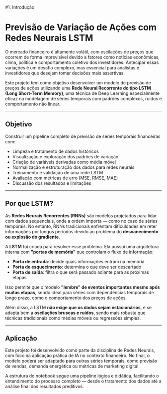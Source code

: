 
#1.  Introdução


# Previsão de Variação de Ações com Redes Neurais LSTM

O mercado financeiro é altamente volátil, com oscilações de preços que ocorrem de forma imprevisível devido a fatores como notícias econômicas, clima, política e comportamento coletivo dos investidores. Antecipar essas variações é um desafio complexo, mas essencial para analistas e investidores que desejam tomar decisões mais assertivas.

Este projeto tem como objetivo desenvolver um modelo de previsão de preços de ações utilizando uma **Rede Neural Recorrente do tipo LSTM (Long Short-Term Memory)**, uma técnica de Deep Learning especialmente eficaz na modelagem de séries temporais com padrões complexos, ruídos e comportamento não linear.

---

## Objetivo

Construir um pipeline completo de previsão de séries temporais financeiras com:

- Limpeza e tratamento de dados históricos
- Visualização e exploração dos padrões de variação
- Criação de variáveis derivadas como média móvel
- Normalização e estruturação dos dados para redes neurais
- Treinamento e validação de uma rede LSTM
- Avaliação com métricas de erro (MSE, RMSE, MAE)
- Discussão dos resultados e limitações

---

## Por que LSTM?

As **Redes Neurais Recorrentes (RNNs)** são modelos projetados para lidar com dados sequenciais, onde a ordem importa — como no caso de séries temporais. No entanto, RNNs tradicionais enfrentam dificuldades em reter informações por longos períodos devido ao problema do **desvanecimento ou explosão do gradiente**.

A **LSTM** foi criada para resolver esse problema. Ela possui uma arquitetura interna com **"portas de memória"** que controlam o fluxo de informação:

- **Porta de entrada**: decide quais informações entram na memória
- **Porta de esquecimento**: determina o que deve ser descartado
- **Porta de saída**: filtra o que será passado adiante para as próximas etapas

Isso permite que o modelo **"lembre" de eventos importantes mesmo após muitas etapas**, sendo ideal para séries com dependências temporais de longo prazo, como o comportamento dos preços de ações.

Além disso, a LSTM **não exige que os dados sejam estacionários**, e se adapta bem a **oscilações bruscas e ruídos**, sendo mais robusta que técnicas tradicionais como médias móveis ou regressões simples.

---

## Aplicação

Este projeto foi desenvolvido como parte da disciplina de Redes Neurais, com foco na aplicação prática de IA no contexto financeiro. No final, o modelo poderá ser adaptado para outras séries temporais, como previsão de vendas, demanda energética ou métricas de marketing digital.

A estrutura do notebook segue uma pipeline lógica e didática, facilitando o entendimento do processo completo — desde o tratamento dos dados até a análise final dos resultados preditivos.

